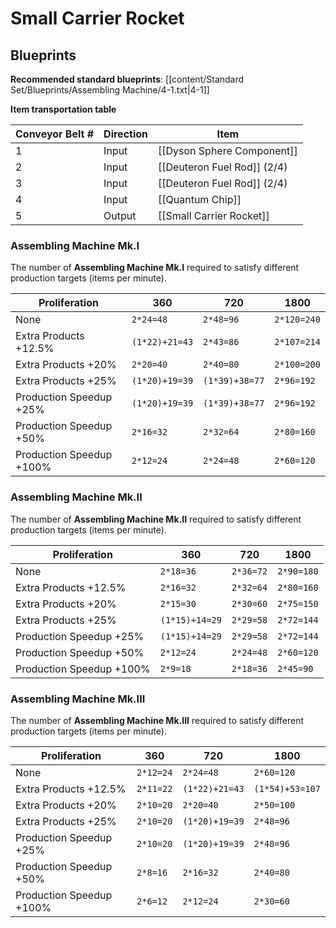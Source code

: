 # Small Carrier Rocket

## Blueprints

**Recommended standard blueprints**: [[content/Standard Set/Blueprints/Assembling Machine/4-1.txt|4-1]]

**Item transportation table**

| Conveyor Belt # | Direction | Item                         |
| --------------- | --------- | ---------------------------- |
| 1               | Input     | [[Dyson Sphere Component]]   |
| 2               | Input     | [[Deuteron Fuel Rod]] (2/4) |
| 3               | Input     | [[Deuteron Fuel Rod]] (2/4) |
| 4               | Input     | [[Quantum Chip]]             |
| 5               | Output    | [[Small Carrier Rocket]]     |

### Assembling Machine Mk.I

The number of **Assembling Machine Mk.I** required to satisfy different production targets (items per minute).

| Proliferation            | 360            | 720            | 1800        |
| ------------------------ | -------------- | -------------- | ----------- |
| None                     | `2*24=48`      | `2*48=96`      | `2*120=240` |
| Extra Products +12.5%    | `(1*22)+21=43` | `2*43=86`      | `2*107=214` |
| Extra Products +20%      | `2*20=40`      | `2*40=80`      | `2*100=200` |
| Extra Products +25%      | `(1*20)+19=39` | `(1*39)+38=77` | `2*96=192`  |
| Production Speedup +25%  | `(1*20)+19=39` | `(1*39)+38=77` | `2*96=192`  |
| Production Speedup +50%  | `2*16=32`      | `2*32=64`      | `2*80=160`  |
| Production Speedup +100% | `2*12=24`      | `2*24=48`      | `2*60=120`  |

### Assembling Machine Mk.II

The number of **Assembling Machine Mk.II** required to satisfy different production targets (items per minute).

| Proliferation            | 360            | 720       | 1800       |
| ------------------------ | -------------- | --------- | ---------- |
| None                     | `2*18=36`      | `2*36=72` | `2*90=180` |
| Extra Products +12.5%    | `2*16=32`      | `2*32=64` | `2*80=160` |
| Extra Products +20%      | `2*15=30`      | `2*30=60` | `2*75=150` |
| Extra Products +25%      | `(1*15)+14=29` | `2*29=58` | `2*72=144` |
| Production Speedup +25%  | `(1*15)+14=29` | `2*29=58` | `2*72=144` |
| Production Speedup +50%  | `2*12=24`      | `2*24=48` | `2*60=120` |
| Production Speedup +100% | `2*9=18`       | `2*18=36` | `2*45=90`  |

### Assembling Machine Mk.III

The number of **Assembling Machine Mk.III** required to satisfy different production targets (items per minute).

| Proliferation            | 360       | 720            | 1800            |
| ------------------------ | --------- | -------------- | --------------- |
| None                     | `2*12=24` | `2*24=48`      | `2*60=120`      |
| Extra Products +12.5%    | `2*11=22` | `(1*22)+21=43` | `(1*54)+53=107` |
| Extra Products +20%      | `2*10=20` | `2*20=40`      | `2*50=100`      |
| Extra Products +25%      | `2*10=20` | `(1*20)+19=39` | `2*48=96`       |
| Production Speedup +25%  | `2*10=20` | `(1*20)+19=39` | `2*48=96`       |
| Production Speedup +50%  | `2*8=16`  | `2*16=32`      | `2*40=80`       |
| Production Speedup +100% | `2*6=12`  | `2*12=24`      | `2*30=60`       |

